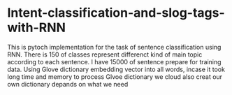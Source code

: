 # Intent-classification-and-slog-tags-with-RNN
This is pytoch implementation for the task of sentence classification using RNN. There is 150 of classes represent differenct kind of main topic according to each sentence. I have 15000 of sentence prepare for training data. Using Glove dictionary embedding vector into all words, incase it took long time and memory to process Glvoe dictionary we cloud also creat our own dictionary depands on what we need
